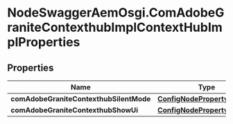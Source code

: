 # NodeSwaggerAemOsgi.ComAdobeGraniteContexthubImplContextHubImplProperties

## Properties

Name | Type | Description | Notes
------------ | ------------- | ------------- | -------------
**comAdobeGraniteContexthubSilentMode** | [**ConfigNodePropertyBoolean**](ConfigNodePropertyBoolean.md) |  | [optional] 
**comAdobeGraniteContexthubShowUi** | [**ConfigNodePropertyBoolean**](ConfigNodePropertyBoolean.md) |  | [optional] 


